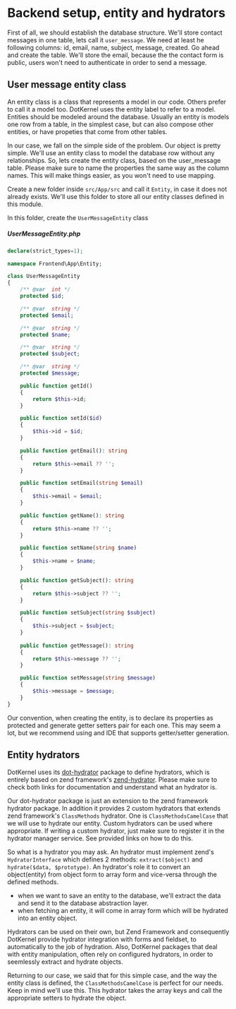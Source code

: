 # Backend setup, entity and hydrators

First of all, we should establish the database structure. We'll store contact messages in one table, lets call it `user_message`. We need at least he following columns: id, email, name, subject, message, created. Go ahead and create the table. We'll store the email, because the the contact form is public, users won't need to authenticate in order to send a message.

## User message entity class

An entity class is a class that represents a model in our code. Others prefer to call it a model too. DotKernel uses the entity label to refer to a model. Entities should be modeled around the database. Usually an entity is models one row from a table, in the simplest case, but can also compose other entities, or have propeties that come from other tables.

In our case, we fall on the simple side of the problem. Our object is pretty simple. We'll use an entity class to model the database row without any relationships. So, lets create the entity class, based on the user_message table. Please make sure to name the properties the same way as the column names. This will make things easier, as you won't need to use mapping.

Create a new folder inside `src/App/src` and call it `Entity`, in case it does not already exists. We'll use this folder to store all our entity classes defined in this module.

In this folder, create the `UserMessageEntity` class
##### UserMessageEntity.php
```php
declare(strict_types=1);

namespace Frontend\App\Entity;

class UserMessageEntity
{
    /** @var  int */
    protected $id;

    /** @var  string */
    protected $email;

    /** @var  string */
    protected $name;

    /** @var  string */
    protected $subject;

    /** @var  string */
    protected $message;

    public function getId()
    {
        return $this->id;
    }

    public function setId($id)
    {
        $this->id = $id;
    }

    public function getEmail(): string
    {
        return $this->email ?? '';
    }

    public function setEmail(string $email)
    {
        $this->email = $email;
    }

    public function getName(): string
    {
        return $this->name ?? '';
    }

    public function setName(string $name)
    {
        $this->name = $name;
    }

    public function getSubject(): string
    {
        return $this->subject ?? '';
    }

    public function setSubject(string $subject)
    {
        $this->subject = $subject;
    }
    
    public function getMessage(): string
    {
        return $this->message ?? '';
    }

    public function setMessage(string $message)
    {
        $this->message = $message;
    }
}
```

Our convention, when creating the entity, is to declare its properties as protected and generate getter setters pair for each one. This may seem a lot, but we recommend using and IDE that supports getter/setter generation.

## Entity hydrators

DotKernel uses its [dot-hydrator](https://github.com/dotkernel/dot-hydrator) package to define hydrators, which is entirely based on zend framework's [zend-hydrator](https://github.com/zendframework/zend-hydrator). Please make sure to check both links for documentation and understand what an hydrator is.

Our dot-hydrator package is just an extension to the zend framework hydrator package. In addition it provides 2 custom hydrators that extends zend framework's `ClassMethods` hydrator. One is `ClassMethodsCamelCase` that we will use to hydrate our entity. Custom hydrators can be used where appropriate. If writing a custom hydrator, just make sure to register it in the hydrator manager service. See provided links on how to do this.

So what is a hydrator you may ask. An hydrator must implement zend's `HydratorInterface` which defines 2 methods: `extract($object)` and `hydrate($data, $prototype)`. An hydrator's role it to convert an object(entity) from object form to array form and vice-versa through the defined methods.

* when we want to save an entity to the database, we'll extract the data and send it to the database abstraction layer.
* when fetching an entity, it will come in array form which will be hydrated into an entity object.

Hydrators can be used on their own, but Zend Framework and consequently DotKernel provide hydrator integration with forms and fieldset, to automatically to the job of hydration. Also, DotKernel packages that deal with entity manipulation, often rely on configured hydrators, in order to seemlessly extract and hydrate objects.

Returning to our case, we said that for this simple case, and the way the entity class is defined, the `ClassMethodsCamelCase` is perfect for our needs. Keep in mind we'll use this. This hydrator takes the array keys and call the appropriate setters to hydrate the object.
